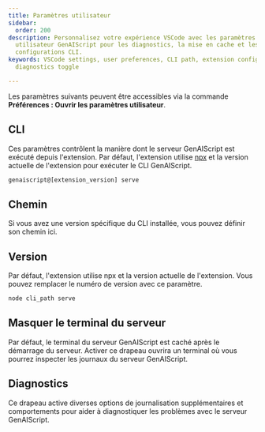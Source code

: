 ```yaml
---
title: Paramètres utilisateur
sidebar:
  order: 200
description: Personnalisez votre expérience VSCode avec les paramètres
  utilisateur GenAIScript pour les diagnostics, la mise en cache et les
  configurations CLI.
keywords: VSCode settings, user preferences, CLI path, extension configuration,
  diagnostics toggle

---
```


Les paramètres suivants peuvent être accessibles via la commande **Préférences : Ouvrir les paramètres utilisateur**.

## CLI

Ces paramètres contrôlent la manière dont le serveur GenAIScript
est exécuté depuis l'extension.
Par défaut, l'extension utilise [npx](https://www.npmjs.com/package/npx) et la version actuelle de l'extension pour exécuter le CLI GenAIScript.

```sh
genaiscript@[extension_version] serve
```

## Chemin

Si vous avez une version spécifique du CLI installée, vous pouvez définir son chemin ici.

## Version

Par défaut, l'extension utilise npx et la version actuelle de l'extension. Vous pouvez remplacer le numéro de version avec ce paramètre.

```sh
node cli_path serve
```

## Masquer le terminal du serveur

Par défaut, le terminal du serveur GenAIScript est caché après le démarrage du serveur. Activer ce drapeau ouvrira un terminal où vous pourrez inspecter les journaux du serveur GenAIScript.

## Diagnostics

Ce drapeau active diverses options de journalisation supplémentaires et comportements pour aider à diagnostiquer les problèmes avec le serveur GenAIScript.
